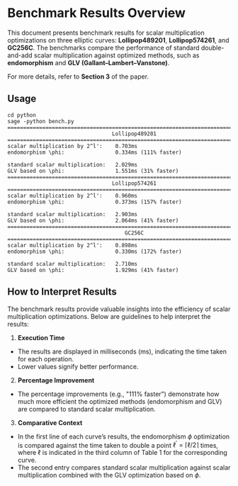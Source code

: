 # Benchmark Results Overview

This document presents benchmark results for scalar multiplication optimizations on three elliptic curves: **Lollipop489201**, **Lollipop574261**, and **GC256C**. The benchmarks compare the performance of standard double-and-add scalar multiplication against optimized methods, such as **endomorphism** and **GLV (Gallant–Lambert–Vanstone)**.

For more details, refer to **Section 3** of the paper.


## Usage

```shell
cd python
sage -python bench.py 
================================================================================
                                 Lollipop489201                                 
================================================================================
scalar multiplication by 2^l':    0.703ms
endomorphism \phi:                0.334ms (111% faster)

standard scalar multiplication:   2.029ms
GLV based on \phi:                1.551ms (31% faster)
================================================================================
                                 Lollipop574261                                 
================================================================================
scalar multiplication by 2^l':    0.960ms
endomorphism \phi:                0.373ms (157% faster)

standard scalar multiplication:   2.903ms
GLV based on \phi:                2.064ms (41% faster)
================================================================================
                                     GC256C                                     
================================================================================
scalar multiplication by 2^l':    0.898ms
endomorphism \phi:                0.330ms (172% faster)

standard scalar multiplication:   2.710ms
GLV based on \phi:                1.929ms (41% faster)
```
## How to Interpret Results

The benchmark results provide valuable insights into the efficiency of scalar multiplication optimizations. Below are guidelines to help interpret the results:

1. **Execution Time**
  * The results are displayed in milliseconds (ms), indicating the time taken for each operation.
  * Lower values signify better performance.
2. **Percentage Improvement**
 * The percentage improvements (e.g., "111% faster") demonstrate how much more efficient the optimized methods (endomorphism and GLV) are compared to standard scalar multiplication.
3. **Comparative Context**
 * In the first line of each curve’s results, the endomorphism $\phi$ optimization is compared against the time taken to double a point $\ell^\prime = \lceil \ell/2 \rceil$ times, where $\ell$ is indicated in the third column of Table 1 for the corresponding curve.
 * The second entry compares standard scalar multiplication against scalar multiplication combined with the GLV optimization based on $\phi$.
 
